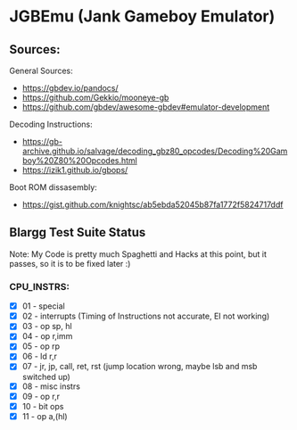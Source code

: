 # JGBEmu (Jank Gameboy Emulator)

## Sources:

General Sources:

- https://gbdev.io/pandocs/
- https://github.com/Gekkio/mooneye-gb
- https://github.com/gbdev/awesome-gbdev#emulator-development

Decoding Instructions:

- https://gb-archive.github.io/salvage/decoding_gbz80_opcodes/Decoding%20Gamboy%20Z80%20Opcodes.html
- https://izik1.github.io/gbops/

Boot ROM dissasembly:

- https://gist.github.com/knightsc/ab5ebda52045b87fa1772f5824717ddf


## Blargg Test Suite Status

Note: My Code is pretty much Spaghetti and Hacks at this point, but it passes, so it is to be fixed later :)

### CPU_INSTRS:

- [x] 01 - special
- [x] 02 - interrupts (Timing of Instructions not accurate, EI not working)
- [x] 03 - op sp, hl 
- [x] 04 - op r,imm
- [x] 05 - op rp
- [x] 06 - ld r,r
- [x] 07 - jr, jp, call, ret, rst (jump location wrong, maybe lsb and msb switched up)
- [x] 08 - misc instrs
- [x] 09 - op r,r
- [x] 10 - bit ops
- [x] 11 - op a,(hl)